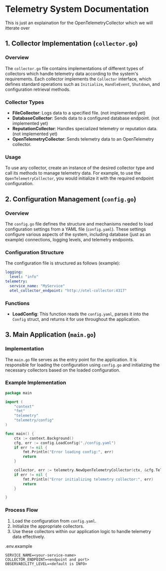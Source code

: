 # Telemetry System Documentation

This is just an explaination for the OpenTelemetryCollector which we will itterate over 


## 1. Collector Implementation (`collector.go`)

### Overview
The `collector.go` file contains implementations of different types of collectors which handle telemetry data according to the system's requirements. Each collector implements the `Collector` interface, which defines standard operations such as `Initialize`, `HandleEvent`, `Shutdown`, and configuration retrieval methods.

### Collector Types
- **FileCollector**: Logs data to a specified file. (not implemented yet)
- **DatabaseCollector**: Sends data to a configured database endpoint. (not implemented yet)
- **ReputationCollector**: Handles specialized telemetry or reputation data. (not implemented yet)
- **OpenTelemetryCollector**: Sends telemetry data to an OpenTelemetry collector.

### Usage
To use any collector, create an instance of the desired collector type and call its methods to manage telemetry data. For example, to use the `OpenTelemetryCollector`, you would initialize it with the required endpoint configuration.

## 2. Configuration Management (`config.go`)

### Overview
The `config.go` file defines the structure and mechanisms needed to load configuration settings from a YAML file (`config.yaml`). These settings configure various aspects of the system, including database (just as an example) connections, logging levels, and telemetry endpoints.

### Configuration Structure
The configuration file is structured as follows (example):

```yaml
logging:
  level: "info"
telemetry:
  service_name: "MyService"
  otel_collector_endpoint: "http://otel-collector:4317"
```


### Functions
- **LoadConfig**: This function reads the `config.yaml`, parses it into the `Config` struct, and returns it for use throughout the application.

## 3. Main Application (`main.go`)

### Implementation
The `main.go` file serves as the entry point for the application. It is responsible for loading the configuration using `config.go` and initializing the necessary collectors based on the loaded configuration.

### Example Implementation

```go
package main

import (
    "context"
    "fmt"
    "telemetry"
    "telemetry/config"
)

func main() {
    ctx := context.Background()
    cfg, err := config.LoadConfig("./config.yaml")
    if err != nil {
        fmt.Println("Error loading config:", err)
        return
    }

    collector, err := telemetry.NewOpenTelemetryCollector(ctx, &cfg.Telemetry)
    if err != nil {
        fmt.Println("Error initializing telemetry collector:", err)
        return
    }

}
```

### Process Flow
1. Load the configuration from `config.yaml`.
2. Initialize the appropriate collectors.
3. Use these collectors within our application logic to handle telemetry data effectively.

.env.example
```
SERVICE_NAME=<your-service-name>
COLLECTOR_ENDPOINT=<endpoint and port>
OBSERVABILITY_LEVEL=<default is INFO>
```
